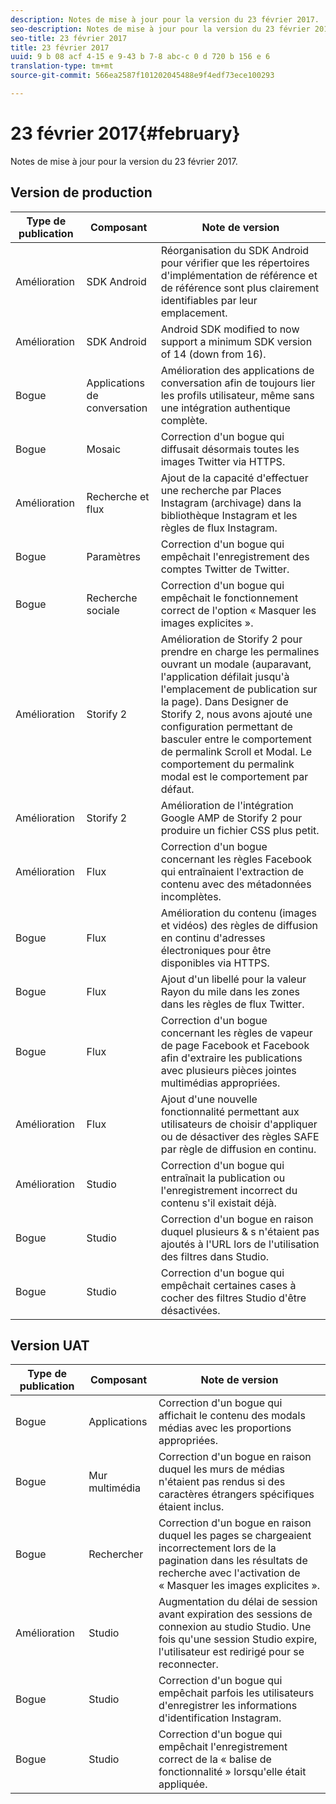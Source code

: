 ```yaml
---
description: Notes de mise à jour pour la version du 23 février 2017.
seo-description: Notes de mise à jour pour la version du 23 février 2017.
seo-title: 23 février 2017
title: 23 février 2017
uuid: 9 b 08 acf 4-15 e 9-43 b 7-8 abc-c 0 d 720 b 156 e 6
translation-type: tm+mt
source-git-commit: 566ea2587f101202045488e9f4edf73ece100293

---
```



# 23 février 2017{#february}

Notes de mise à jour pour la version du 23 février 2017.

## Version de production

| **Type de publication** | **Composant** | **Note de version** |
|---|---|---|
| Amélioration | SDK Android | Réorganisation du SDK Android pour vérifier que les répertoires d'implémentation de référence et de référence sont plus clairement identifiables par leur emplacement. |
| Amélioration | SDK Android | Android SDK modified to now support a minimum SDK version of 14 (down from 16). |
| Bogue | Applications de conversation | Amélioration des applications de conversation afin de toujours lier les profils utilisateur, même sans une intégration authentique complète. |
| Bogue | Mosaic | Correction d'un bogue qui diffusait désormais toutes les images Twitter via HTTPS. |
| Amélioration | Recherche et flux | Ajout de la capacité d'effectuer une recherche par Places Instagram (archivage) dans la bibliothèque Instagram et les règles de flux Instagram. |
| Bogue | Paramètres | Correction d'un bogue qui empêchait l'enregistrement des comptes Twitter de Twitter. |
| Bogue | Recherche sociale | Correction d'un bogue qui empêchait le fonctionnement correct de l'option « Masquer les images explicites ». |
| Amélioration | Storify 2 | Amélioration de Storify 2 pour prendre en charge les permalines ouvrant un modale (auparavant, l'application défilait jusqu'à l'emplacement de publication sur la page). Dans Designer de Storify 2, nous avons ajouté une configuration permettant de basculer entre le comportement de permalink Scroll et Modal. Le comportement du permalink modal est le comportement par défaut. |
| Amélioration | Storify 2 | Amélioration de l'intégration Google AMP de Storify 2 pour produire un fichier CSS plus petit. |
| Amélioration | Flux | Correction d'un bogue concernant les règles Facebook qui entraînaient l'extraction de contenu avec des métadonnées incomplètes. |
| Bogue | Flux | Amélioration du contenu (images et vidéos) des règles de diffusion en continu d'adresses électroniques pour être disponibles via HTTPS. |
| Bogue | Flux | Ajout d'un libellé pour la valeur Rayon du mile dans les zones dans les règles de flux Twitter. |
| Bogue | Flux | Correction d'un bogue concernant les règles de vapeur de page Facebook et Facebook afin d'extraire les publications avec plusieurs pièces jointes multimédias appropriées. |
| Amélioration | Flux | Ajout d'une nouvelle fonctionnalité permettant aux utilisateurs de choisir d'appliquer ou de désactiver des règles SAFE par règle de diffusion en continu. |
| Amélioration | Studio | Correction d'un bogue qui entraînait la publication ou l'enregistrement incorrect du contenu s'il existait déjà. |
| Bogue | Studio | Correction d'un bogue en raison duquel plusieurs & s n'étaient pas ajoutés à l'URL lors de l'utilisation des filtres dans Studio. |
| Bogue | Studio | Correction d'un bogue qui empêchait certaines cases à cocher des filtres Studio d'être désactivées. |

## Version UAT

| **Type de publication** | **Composant** | **Note de version** |
|---|---|---|
| Bogue | Applications | Correction d'un bogue qui affichait le contenu des modals médias avec les proportions appropriées. |
| Bogue | Mur multimédia | Correction d'un bogue en raison duquel les murs de médias n'étaient pas rendus si des caractères étrangers spécifiques étaient inclus. |
| Bogue | Rechercher | Correction d'un bogue en raison duquel les pages se chargeaient incorrectement lors de la pagination dans les résultats de recherche avec l'activation de « Masquer les images explicites ». |
| Amélioration | Studio | Augmentation du délai de session avant expiration des sessions de connexion au studio Studio. Une fois qu'une session Studio expire, l'utilisateur est redirigé pour se reconnecter. |
| Bogue | Studio | Correction d'un bogue qui empêchait parfois les utilisateurs d'enregistrer les informations d'identification Instagram. |
| Bogue | Studio | Correction d'un bogue qui empêchait l'enregistrement correct de la « balise de fonctionnalité » lorsqu'elle était appliquée. |

